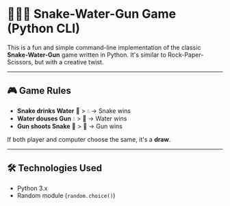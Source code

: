 # 🐍💧🔫 Snake-Water-Gun Game (Python CLI)

This is a fun and simple command-line implementation of the classic **Snake-Water-Gun** game written in Python. It's similar to Rock-Paper-Scissors, but with a creative twist.

---

## 🎮 Game Rules

- **Snake drinks Water** 🐍 > 💧 → Snake wins
- **Water douses Gun** 💧 > 🔫 → Water wins
- **Gun shoots Snake** 🔫 > 🐍 → Gun wins

If both player and computer choose the same, it's a **draw**.

---

## 🛠️ Technologies Used

- Python 3.x
- Random module (`random.choice()`)



